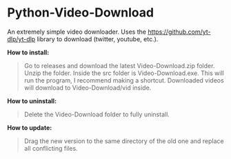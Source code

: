 # Python-Video-Download
An extremely simple video downloader. Uses the https://github.com/yt-dlp/yt-dlp library to download (twitter, youtube, etc.).


**How to install:**
>Go to releases and download the latest Video-Download.zip folder. Unzip the folder. Inside the src folder is Video-Download.exe.
>This will run the program, I recommend making a shortcut. Downloaded videos will download to Video-Download/vid inside.


**How to uninstall:**
>Delete the Video-Download folder to fully uninstall.


**How to update:**
>Drag the new version to the same directory of the old one and replace all conflicting files.
